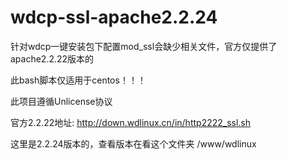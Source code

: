 # wdcp-ssl-apache2.2.24
针对wdcp一键安装包下配置mod_ssl会缺少相关文件，官方仅提供了apache2.2.22版本的

此bash脚本仅适用于centos！！！

此项目遵循Unlicense协议

官方2.2.22地址: http://down.wdlinux.cn/in/http2222_ssl.sh

这里是2.2.24版本的，查看版本在看这个文件夹 /www/wdlinux
